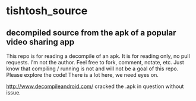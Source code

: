 # tishtosh_source
## decompiled source from the apk of a popular video sharing app

This repo is for reading a decompile of an apk. It is for reading only, no pull requests. 
I'm not the author. Feel free to fork, comment, notate, etc. 
Just know that compiling / running is not and will not be a goal of this repo.
Please explore the code! There is a lot here, we need eyes on. 

http://www.decompileandroid.com/ cracked the .apk in question without issue. 

